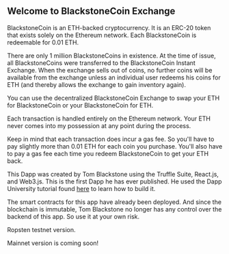 ## Welcome to BlackstoneCoin Exchange

BlackstoneCoin is an ETH-backed cryptocurrency. It is an ERC-20 token that exists solely on the Ethereum network. Each BlackstoneCoin is redeemable for 0.01 ETH. 

There are only 1 million BlackstoneCoins in existence. At the time of issue, all BlackstoneCoins were transferred to the BlackstoneCoin Instant Exchange. When the exchange sells out of coins, no further coins will be available from the exchange unless an individual user redeems his coins for ETH (and thereby allows the exchange to gain inventory again).

You can use the decentralized BlackstoneCoin Exchange to swap your ETH for BlackstoneCoin or your BlackstoneCoin for ETH. 

Each transaction is handled entirely on the Ethereum network. Your ETH never comes into my possession at any point during the process.

Keep in mind that each transaction does incur a gas fee. So you'll have to pay slightly more than 0.01 ETH for each coin you purchase. You'll also have to pay a gas fee each time you redeem BlackstoneCoin to get your ETH back.

This Dapp was created by Tom Blackstone using the Truffle Suite, React.js, and Web3.js. This is the first Dapp he has ever published. He used the Dapp University tutorial found [here](https://www.youtube.com/watch?v=sCE-fQJAVQ4) to learn how to build it.

The smart contracts for this app have already been deployed. And since the blockchain is immutable, Tom Blackstone no longer has any control over the backend of this app. So use it at your own risk. 

Ropsten testnet version.

Mainnet version is coming soon!
